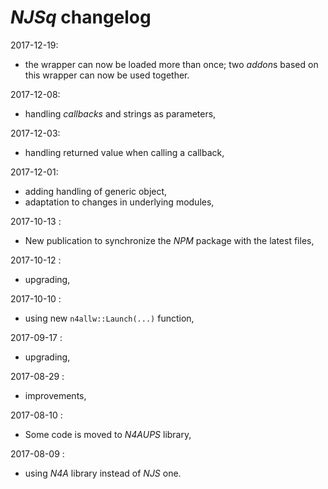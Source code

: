 # *NJSq* changelog

2017-12-19:
- the wrapper can now be loaded more than once; two *addon*s based on this wrapper can now be used together.

2017-12-08:
- handling *callbacks* and strings as parameters,

2017-12-03:
- handling returned value when calling a callback,

2017-12-01:
- adding handling of generic object,
- adaptation to changes in underlying modules,

2017-10-13 :
- New publication to synchronize the *NPM* package with the latest files,

2017-10-12 :
- upgrading,

2017-10-10 :
- using new `n4allw::Launch(...)` function,

2017-09-17 :
- upgrading,

2017-08-29 :
- improvements,

2017-08-10 :
- Some code is moved to *N4AUPS* library,

2017-08-09 :
- using *N4A* library instead of *NJS* one.